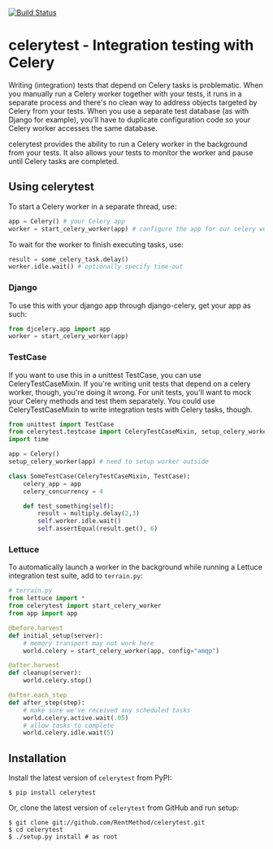 [![Build Status](https://travis-ci.org/RentMethod/celerytest.svg?branch=master)](https://travis-ci.org/RentMethod/celerytest)

# celerytest - Integration testing with Celery
Writing (integration) tests that depend on Celery tasks is problematic. When you manually run a Celery worker together with your tests, it runs in a separate process and there's no clean way to address objects targeted by Celery from your tests. When you use a separate test database (as with Django for example), you'll have to duplicate configuration code so your Celery worker accesses the same database.

celerytest provides the ability to run a Celery worker in the background from your tests. It also allows your tests to monitor the worker and pause until Celery tasks are completed.

## Using celerytest

To start a Celery worker in a separate thread, use:

```python
app = Celery() # your Celery app
worker = start_celery_worker(app) # configure the app for our celery worker
```

To wait for the worker to finish executing tasks, use:

```python
result = some_celery_task.delay()
worker.idle.wait() # optionally specify time-out
```

### Django

To use this with your django app through django-celery, get your app as such:

```python
from djcelery.app import app
worker = start_celery_worker(app)
```

### TestCase

If you want to use this in a unittest TestCase, you can use CeleryTestCaseMixin. If you're writing unit tests that depend on a celery worker, though, you're doing it wrong. For unit tests, you'll want to mock your Celery methods and test them separately. You could use CeleryTestCaseMixin to write integration tests with Celery tasks, though.

```python
from unittest import TestCase
from celerytest.testcase import CeleryTestCaseMixin, setup_celery_worker
import time

app = Celery()
setup_celery_worker(app) # need to setup worker outside

class SomeTestCase(CeleryTestCaseMixin, TestCase):
    celery_app = app
    celery_concurrency = 4

    def test_something(self):
        result = multiply.delay(2,3)
        self.worker.idle.wait()
        self.assertEqual(result.get(), 6)
```

### Lettuce

To automatically launch a worker in the background while running a Lettuce integration test suite, add to ``terrain.py``:

```python
# terrain.py
from lettuce import *
from celerytest import start_celery_worker
from app import app

@before.harvest
def initial_setup(server):
    # memory transport may not work here
    world.celery = start_celery_worker(app, config="amqp")

@after.harvest
def cleanup(server):
    world.celery.stop()

@after.each_step
def after_step(step):
    # make sure we've received any scheduled tasks
    world.celery.active.wait(.05) 
    # allow tasks to complete
    world.celery.idle.wait(5)
```


## Installation

Install the latest version of ``celerytest`` from PyPI:

    $ pip install celerytest

Or, clone the latest version of ``celerytest`` from GitHub and run setup:

    $ git clone git://github.com/RentMethod/celerytest.git
    $ cd celerytest
    $ ./setup.py install # as root
